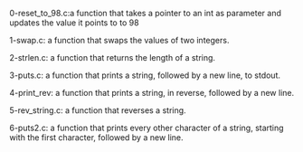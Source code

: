 0-reset_to_98.c:a function that takes a pointer to an int as parameter and updates the value it points to to 98

1-swap.c: a function that swaps the values of two integers.

2-strlen.c: a function that returns the length of a string.

3-puts.c: a function that prints a string, followed by a new line, to stdout.

4-print_rev: a function that prints a string, in reverse, followed by a new line.

5-rev_string.c: a function that reverses a string.

6-puts2.c: a function that prints every other character of a string, starting with the first character, followed by a new line.
